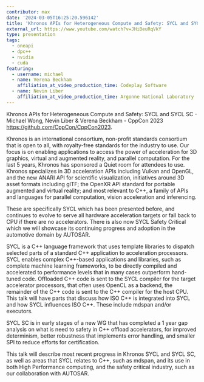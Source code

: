 ```yaml
---
contributor: max
date: '2024-03-05T16:25:20.596142'
title: 'Khronos APIs for Heterogeneous Compute and Safety: SYCL and SYCL SC - CppCon 2023'
external_url: https://www.youtube.com/watch?v=JHiBeuRqVkY
type: presentation
tags:
  - oneapi
  - dpc++
  - nvidia
  - cuda
featuring:
  - username: michael
  - name: Verena Beckham
    affiliation_at_video_production_time: Codeplay Software
  - name: Nevin Liber
    affiliation_at_video_production_time: Argonne National Laboratory
---
```


Khronos APIs for Heterogeneous Compute and Safety: SYCL and SYCL SC - Michael Wong, Nevin Liber & Verena Beckham -
CppCon 2023 <https://github.com/CppCon/CppCon2023>.

Khronos is an international consortium, non-profit standards consortium that is open to all, with royalty-free standards
for the industry to use. Our focus is on enabling applications to access the power of acceleration for 3D graphics,
virtual and augmented reality, and parallel computation. For the last 5 years, Khronos has sponsored a Quiet room for
attendees to use. Khronos specializes in 3D acceleration APIs including Vulkan and OpenGL, and the new ANARI API for
scientific visualization, initiatives around 3D asset formats including glTF; the OpenXR API standard for portable
augmented and virtual reality; and most relevant to C++, a family of APIs and languages for parallel computation, vision
acceleration and inferencing.

These are specifically SYCL which has been presented before, and continues to evolve to serve all hardware acceleration
targets or fall back to CPU if there are no accelerators. There is also now SYCL Safety Critical which we will showcase
its continuing progress and adoption in the automotive domain by AUTOSAR.

SYCL is a C++ language framework that uses template libraries to dispatch selected parts of a standard C++ application
to acceleration processors. SYCL enables complex C++-based applications and libraries, such as complete machine learning
frameworks, to be directly compiled and accelerated to performance levels that in many cases outperform hand-tuned code.
Offloaded C++ code is sent to the SYCL compiler for the target accelerator processors, that often uses OpenCL as a
backend, the remainder of the C++ code is sent to the C++ compiler for the host CPU. This talk will have parts that
discuss how ISO C++ is integrated into SYCL and how SYCL influences ISO C++. These include mdspan and/or executors.

SYCL SC is in early stages of a new WG that has completed a 1 year gap analysis on what is need to safety in C++ offload
accelerators, for improved determinism, better robustness that implements error handling, and smaller SPI to reduce
efforts for certification.

This talk will describe most recent progress in Khronos SYCL and SYCL SC, as well as areas that SYCL relates to C++,
such as mdspan, and its use in both High Performance computing, and the safety critical industry, such as our 
collaboration with AUTOSAR.
